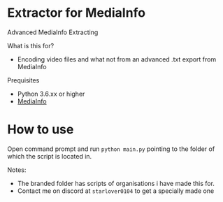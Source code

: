 # Extractor for MediaInfo
Advanced MediaInfo Extracting

What is this for?
- Encoding video files and what not from an advanced .txt export from MediaInfo

Prequisites
- Python 3.6.xx or higher
- [MediaInfo](https://mediaarea.net/en/MediaInfo)

# How to use

Open command prompt and run `python main.py` pointing to the folder of which the script is located in.

Notes:
- The branded folder has scripts of organisations i have made this for.
- Contact me on discord at `starlover0104` to get a specially made one
